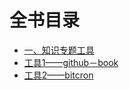 # 全书目录
- [一、知识专题工具](1.本章介绍.md)
- [工具1——github－book](1.1tool1——gitbook)
- [工具2——bitcron](1.2tool2——bitcron.md)